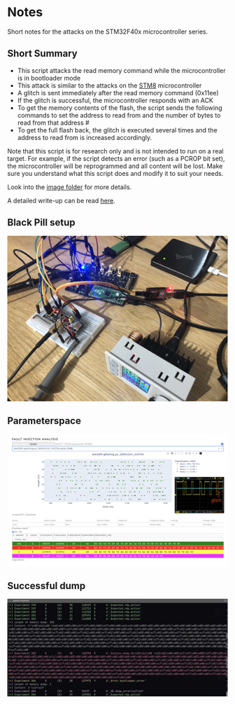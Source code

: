 # Notes

Short notes for the attacks on the STM32F40x microcontroller series.

## Short Summary

- This script attacks the read memory command while the microcontroller is in bootloader mode 
- This attack is similar to the attacks on the [STM8](https://github.com/MKesenheimer/fault-injection-library/tree/master/projects/stm8s) microcontroller
- A glitch is sent immediately after the read memory command (0x11ee)
- If the glitch is successful, the microcontroller responds with an ACK
- To get the memory contents of the flash, the script sends the following commands to set the address to read from and the number of bytes to read from that address #
- To get the full flash back, the glitch is executed several times and the address to read from is increased accordingly.

Note that this script is for research only and is not intended to run on a real target. For example, if the script detects an error (such as a PCROP bit set), the microcontroller will be reprogrammed and all content will be lost. Make sure you understand what this script does and modify it to suit your needs.

Look into the [image folder](https://github.com/MKesenheimer/fault-injection-library/tree/master/projects/stm32f40x/images) for more details.

A detailed write-up can be read [here](https://mkesenheimer.github.io/blog/glitching-the-stm32f4.html).

## Black Pill setup

![](https://github.com/MKesenheimer/fault-injection-library/blob/master/projects/stm32f40x/images/setup.JPG)

## Parameterspace

![](https://github.com/MKesenheimer/fault-injection-library/blob/master/projects/stm32f40x/images/parameterspace-attempt-1.png)

## Successful dump

![](https://github.com/MKesenheimer/fault-injection-library/blob/master/projects/stm32f40x/images/successful-dump.png)